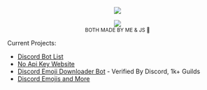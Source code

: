
<p align="center">
  <img src="https://api.jayson.codes/api/spotify" />
</p>


<p align="center">
  <img src="https://api.jayson.codes/api/v1/github" />
  <br />
  <small>BOTH MADE BY ME & JS 💛</small>
</p>

Current Projects:
<ul>
  <li> <a href="//botlists.com">Discord Bot List</a> </li>
  <li> <a href="//no-api-key.com">No Api Key Website</a> </li>
  <li> <a href="//e-d.me">Discord Emoji Downloader Bot</a> - Verified By Discord, 1k+ Guilds</li>
  <li> <a href="//dmojis.com">Discord Emojis and More</a> </li>
</ul>
